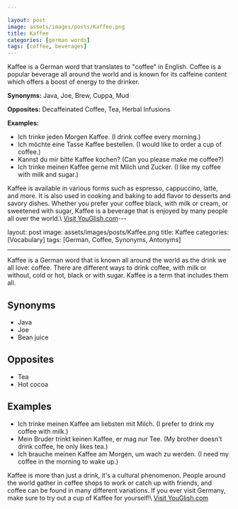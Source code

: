 ```yaml
---

layout: post
image: assets/images/posts/Kaffee.png
title: Kaffee
categories: [german words]
tags: [coffee, beverages]
---
```


Kaffee is a German word that translates to "coffee" in English. Coffee is a popular beverage all around the world and is known for its caffeine content which offers a boost of energy to the drinker.

**Synonyms:** Java, Joe, Brew, Cuppa, Mud

**Opposites:** Decaffeinated Coffee, Tea, Herbal Infusions

**Examples:**

- Ich trinke jeden Morgen Kaffee. (I drink coffee every morning.)
- Ich möchte eine Tasse Kaffee bestellen. (I would like to order a cup of coffee.)
- Kannst du mir bitte Kaffee kochen? (Can you please make me coffee?)
- Ich trinke meinen Kaffee gerne mit Milch und Zucker. (I like my coffee with milk and sugar.)

Kaffee is available in various forms such as espresso, cappuccino, latte, and more. It is also used in cooking and baking to add flavor to desserts and savory dishes. Whether you prefer your coffee black, with milk or cream, or sweetened with sugar, Kaffee is a beverage that is enjoyed by many people all over the world.\ <a id="yg-widget-0" class="youglish-widget" data-query="Kaffee" data-lang="german" data-components="8412" data-auto-start="0" data-bkg-color="theme_light" data-title="How%20to%20pronounce%20Kaffee%20in%20German"  rel="nofollow" href="https://youglish.com">Visit YouGlish.com</a><script async src="https://youglish.com/public/emb/widget.js" charset="utf-8"></script>---

layout: post
image: assets/images/posts/Kaffee.png
title: Kaffee
categories: [Vocabulary]
tags: [German, Coffee, Synonyms, Antonyms]

---

Kaffee is a German word that is known all around the world as the drink we all love: coffee. There are different ways to drink coffee, with milk or without, cold or hot, black or with sugar. Kaffee is a term that includes them all.

## Synonyms

- Java
- Joe
- Bean juice

## Opposites

- Tea
- Hot cocoa

## Examples

- Ich trinke meinen Kaffee am liebsten mit Milch. (I prefer to drink my coffee with milk.)
- Mein Bruder trinkt keinen Kaffee, er mag nur Tee. (My brother doesn't drink coffee, he only likes tea.)
- Ich brauche meinen Kaffee am Morgen, um wach zu werden. (I need my coffee in the morning to wake up.)

Kaffee is more than just a drink, it's a cultural phenomenon. People around the world gather in coffee shops to work or catch up with friends, and coffee can be found in many different variations. If you ever visit Germany, make sure to try out a cup of Kaffee for yourself!\ <a id="yg-widget-0" class="youglish-widget" data-query="Kaffee" data-lang="german" data-components="8412" data-auto-start="0" data-bkg-color="theme_light" data-title="How%20to%20pronounce%20Kaffee%20in%20German"  rel="nofollow" href="https://youglish.com">Visit YouGlish.com</a><script async src="https://youglish.com/public/emb/widget.js" charset="utf-8"></script>